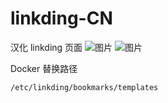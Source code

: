 # linkding-CN
汉化 linkding 页面
![图片](https://user-images.githubusercontent.com/74496778/194698686-a75841f3-a5e3-4524-ae6f-62d3a55855b0.png)
![图片](https://user-images.githubusercontent.com/74496778/194698699-9fd84ab7-5d02-4241-a380-fb96579b23ec.png)

Docker 替换路径
~~~
/etc/linkding/bookmarks/templates
~~~
